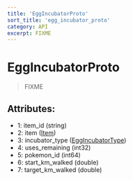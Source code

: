 ```yaml
---
title: 'EggIncubatorProto'
sort_title: 'egg_incubator_proto'
category: API
excerpt: FIXME
---
```


# EggIncubatorProto

> FIXME

## Attributes:

- 1: item_id (string)
- 2: item ([Item](../../enums/Item/))
- 3: incubator_type ([EggIncubatorType](../../enums/EggIncubatorType/))
- 4: uses_remaining (int32)
- 5: pokemon_id (int64)
- 6: start_km_walked (double)
- 7: target_km_walked (double)
